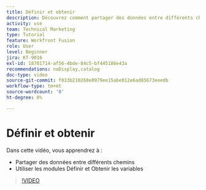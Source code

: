 ```yaml
---
title: Définir et obtenir
description: Découvrez comment partager des données entre différents chemins et utiliser Définir et Obtenir les variables, le tout dans  [!DNL Adobe Workfront Fusion].
activity: use
team: Technical Marketing
type: Tutorial
feature: Workfront Fusion
role: User
level: Beginner
jira: KT-9016
exl-id: 18781714-af56-4bde-84c5-bf445186e43a
recommendations: noDisplay,catalog
doc-type: video
source-git-commit: f033b210268e8979ee15abe812e6ad85673eeedb
workflow-type: tm+mt
source-wordcount: '0'
ht-degree: 0%

---
```


# Définir et obtenir

Dans cette vidéo, vous apprendrez à :

* Partager des données entre différents chemins
* Utiliser les modules Définir et Obtenir les variables

>[!VIDEO](https://video.tv.adobe.com/v/335275/?quality=12&learn=on)
